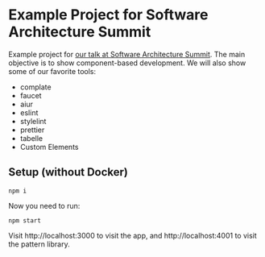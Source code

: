 # Example Project for Software Architecture Summit

Example project for [our talk at Software Architecture
Summit](https://software-architecture-summit.de/softwarearchitektur/moderne-frontend-entwicklung/).
The main objective is to show component-based development. We will also show
some of our favorite tools:

* complate
* faucet
* aiur
* eslint
* stylelint
* prettier
* tabelle
* Custom Elements

## Setup (without Docker)

```
npm i
```

Now you need to run:

```
npm start
```

Visit http://localhost:3000 to visit the app, and http://localhost:4001 to visit the pattern library.
